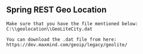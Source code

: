 Spring REST Geo Location 
----

```
Make sure that you have the file mentioned below:
C:\\geolocation\\GeoLiteCity.dat

You can download the .dat file from here:
https://dev.maxmind.com/geoip/legacy/geolite/
```
